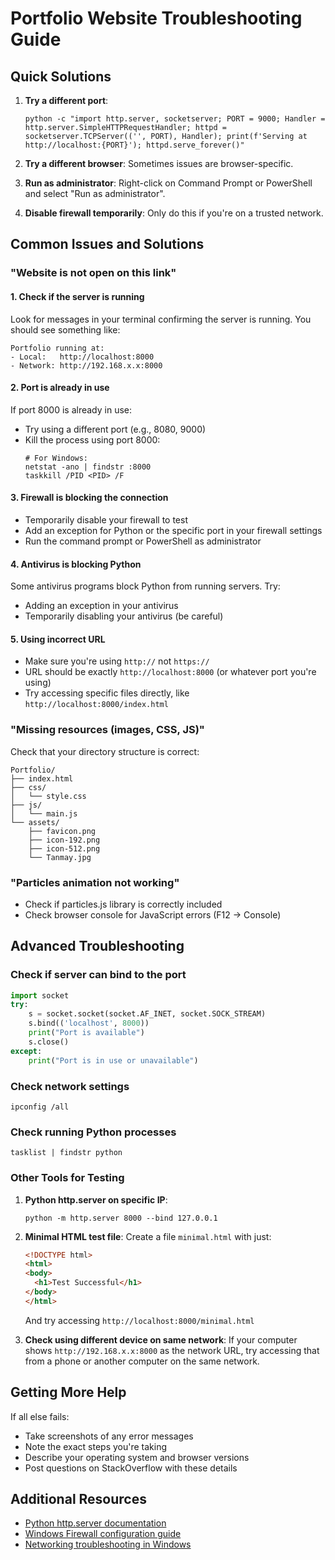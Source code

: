 # Portfolio Website Troubleshooting Guide

## Quick Solutions

1. **Try a different port**: 
   ```
   python -c "import http.server, socketserver; PORT = 9000; Handler = http.server.SimpleHTTPRequestHandler; httpd = socketserver.TCPServer(('', PORT), Handler); print(f'Serving at http://localhost:{PORT}'); httpd.serve_forever()"
   ```

2. **Try a different browser**: Sometimes issues are browser-specific.

3. **Run as administrator**: Right-click on Command Prompt or PowerShell and select "Run as administrator".

4. **Disable firewall temporarily**: Only do this if you're on a trusted network.

## Common Issues and Solutions

### "Website is not open on this link"

#### 1. Check if the server is running

Look for messages in your terminal confirming the server is running.
You should see something like:
```
Portfolio running at:
- Local:   http://localhost:8000
- Network: http://192.168.x.x:8000
```

#### 2. Port is already in use

If port 8000 is already in use:

- Try using a different port (e.g., 8080, 9000)
- Kill the process using port 8000:
  ```
  # For Windows:
  netstat -ano | findstr :8000
  taskkill /PID <PID> /F
  ```

#### 3. Firewall is blocking the connection

- Temporarily disable your firewall to test
- Add an exception for Python or the specific port in your firewall settings
- Run the command prompt or PowerShell as administrator

#### 4. Antivirus is blocking Python

Some antivirus programs block Python from running servers. Try:
- Adding an exception in your antivirus
- Temporarily disabling your antivirus (be careful)

#### 5. Using incorrect URL

- Make sure you're using `http://` not `https://`
- URL should be exactly `http://localhost:8000` (or whatever port you're using)
- Try accessing specific files directly, like `http://localhost:8000/index.html`

### "Missing resources (images, CSS, JS)"

Check that your directory structure is correct:
```
Portfolio/
├── index.html
├── css/
│   └── style.css
├── js/
│   └── main.js
└── assets/
    ├── favicon.png
    ├── icon-192.png
    ├── icon-512.png
    └── Tanmay.jpg
```

### "Particles animation not working"

- Check if particles.js library is correctly included
- Check browser console for JavaScript errors (F12 → Console)

## Advanced Troubleshooting

### Check if server can bind to the port

```python
import socket
try:
    s = socket.socket(socket.AF_INET, socket.SOCK_STREAM)
    s.bind(('localhost', 8000))
    print("Port is available")
    s.close()
except:
    print("Port is in use or unavailable")
```

### Check network settings

```
ipconfig /all
```

### Check running Python processes

```
tasklist | findstr python
```

### Other Tools for Testing

1. **Python http.server on specific IP**:
   ```
   python -m http.server 8000 --bind 127.0.0.1
   ```

2. **Minimal HTML test file**:
   Create a file `minimal.html` with just:
   ```html
   <!DOCTYPE html>
   <html>
   <body>
     <h1>Test Successful</h1>
   </body>
   </html>
   ```
   And try accessing `http://localhost:8000/minimal.html`

3. **Check using different device on same network**:
   If your computer shows `http://192.168.x.x:8000` as the network URL, try accessing that from a phone or another computer on the same network.

## Getting More Help

If all else fails:
- Take screenshots of any error messages
- Note the exact steps you're taking
- Describe your operating system and browser versions
- Post questions on StackOverflow with these details

## Additional Resources

- [Python http.server documentation](https://docs.python.org/3/library/http.server.html)
- [Windows Firewall configuration guide](https://support.microsoft.com/en-us/windows/add-an-exclusion-to-windows-security-811816c0-4dfd-af4a-47e4-c301afe13b26)
- [Networking troubleshooting in Windows](https://support.microsoft.com/en-us/windows/fix-wi-fi-connection-issues-in-windows-9424a1f7-6a3b-65a6-4d78-7f07eee84d2c) 